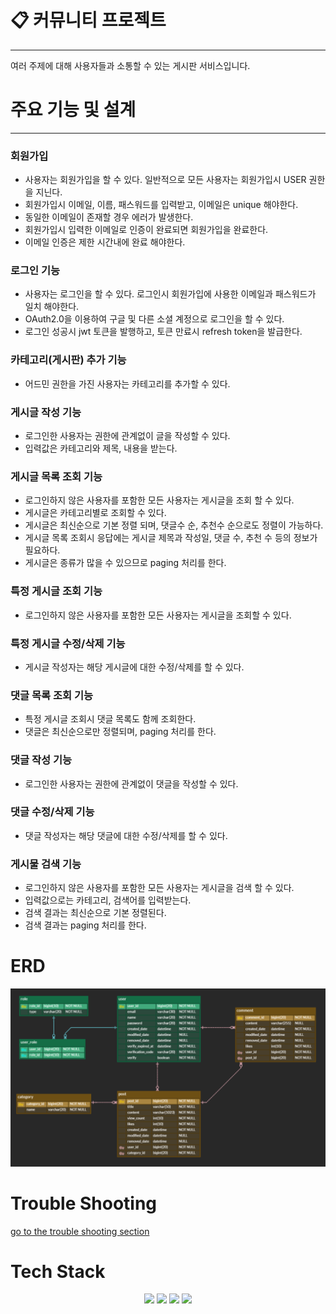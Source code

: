 # 📋 커뮤니티 프로젝트

---
여러 주제에 대해 사용자들과 소통할 수 있는 게시판 서비스입니다.

# 주요 기능 및 설계

---

### 회원가입
- 사용자는 회원가입을 할 수 있다. 일반적으로 모든 사용자는 회원가입시 USER 권한을 지닌다.
- 회원가입시 이메일, 이름, 패스워드를 입력받고, 이메일은 unique 해야한다.
- 동일한 이메일이 존재할 경우 에러가 발생한다.
- 회원가입시 입력한 이메일로 인증이 완료되면 회원가입을 완료한다.
- 이메일 인증은 제한 시간내에 완료 해야한다.

### 로그인 기능
- 사용자는 로그인을 할 수 있다. 로그인시 회원가입에 사용한 이메일과 패스워드가 일치 해야한다.
- OAuth2.0을 이용하여 구글 및 다른 소셜 계정으로 로그인을 할 수 있다.
- 로그인 성공시 jwt 토큰을 발행하고, 토큰 만료시 refresh token을 발급한다.

### 카테고리(게시판) 추가 기능
- 어드민 권한을 가진 사용자는 카테고리를 추가할 수 있다.

### 게시글 작성 기능
- 로그인한 사용자는 권한에 관계없이 글을 작성할 수 있다.
- 입력값은 카테고리와 제목, 내용을 받는다.

### 게시글 목록 조회 기능
- 로그인하지 않은 사용자를 포함한 모든 사용자는 게시글을 조회 할 수 있다.
- 게시글은 카테고리별로 조회할 수 있다.
- 게시글은 최신순으로 기본 정렬 되며, 댓글수 순, 추천수 순으로도 정렬이 가능하다.
- 게시글 목록 조회시 응답에는 게시글 제목과 작성일, 댓글 수, 추천 수 등의 정보가 필요하다.
- 게시글은 종류가 많을 수 있으므로 paging 처리를 한다.

### 특정 게시글 조회 기능
- 로그인하지 않은 사용자를 포함한 모든 사용자는 게시글을 조회할 수 있다.

### 특정 게시글 수정/삭제 기능
- 게시글 작성자는 해당 게시글에 대한 수정/삭제를 할 수 있다.

### 댓글 목록 조회 기능
  - 특정 게시글 조회시 댓글 목록도 함께 조회한다.
  - 댓글은 최신순으로만 정렬되며, paging 처리를 한다.

### 댓글 작성 기능
- 로그인한 사용자는 권한에 관계없이 댓글을 작성할 수 있다.

### 댓글 수정/삭제 기능
- 댓글 작성자는 해당 댓글에 대한 수정/삭제를 할 수 있다.

### 게시물 검색 기능
- 로그인하지 않은 사용자를 포함한 모든 사용자는 게시글을 검색 할 수 있다.
- 입력값으로는 카테고리, 검색어를 입력받는다.
- 검색 결과는 최신순으로 기본 정렬된다.
- 검색 결과는 paging 처리를 한다.

# ERD
![erd](./doc/img/erd.PNG)

# Trouble Shooting
[go to the trouble shooting section](doc/TROUBLE_SHOOTING.md)

# Tech Stack
  <div align=center>
    <img src="https://img.shields.io/badge/java-007396?style=for-the-badge&logo=java&logoColor=white">
    <img src="https://img.shields.io/badge/spring-6DB33F?style=for-the-badge&logo=spring&logoColor=white">
    <img src="https://img.shields.io/badge/mysql-4479A1?style=for-the-badge&logo=mysql&logoColor=white">
    <img src="https://img.shields.io/badge/git-F05032?style=for-the-badge&logo=git&logoColor=white">
  </div>
  
